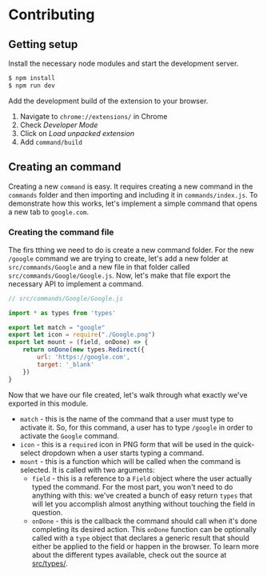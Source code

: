 # Contributing

## Getting setup

Install the necessary node modules and start the development server.

```bash
$ npm install
$ npm run dev
```

Add the development build of the extension to your browser.

1. Navigate to `chrome://extensions/` in Chrome
2. Check *Developer Mode*
3. Click on *Load unpacked extension*
4. Add `command/build`

## Creating an command

Creating a new `command` is easy. It requires creating a new command in the `commands` folder and then importing and including it in `commands/index.js`. To demonstrate how this works, let's implement a simple command that opens a new tab to `google.com`. 

### Creating the command file

The firs tthing we need to do is create a new command folder. For the new `/google` command we are trying to create, let's add a new folder at `src/commands/Google` and a new file in that folder called `src/commands/Google/Google.js`. Now, let's make that file export the necessary API to implement a command.


```javascript
// src/commands/Google/Google.js

import * as types from 'types'

export let match = "google"
export let icon = require("./Google.png")
export let mount = (field, onDone) => {
    return onDone(new types.Redirect({
        url: 'https://google.com',
        target: '_blank'
    })
}
```

Now that we have our file created, let's walk through what exactly we've exported in this module.

* `match` - this is the name of the command that a user must type to activate it. So, for this command, a user has to type `/google` in order to activate the `Google` command.
* `icon` - this is a `required` icon in PNG form that will be used in the quick-select dropdown when a user starts typing a command.
* `mount` - this is a function which will be called when the command is selected. It is called with two arguments:
    * `field` - this is a reference to a `Field` object where the user actually typed the command. For the most part, you won't need to do anything with this: we've created a bunch of easy return `types` that will let you accomplish almost anything without touching the field in question.
    * `onDone` - this is the callback the command should call when it's done completing its desired action. This `onDone` function can be optionally called with a `type` object that declares a generic result that should either be applied to the field or happen in the browser. To learn more about the different types available, check out the source at [src/types/](src/types).


